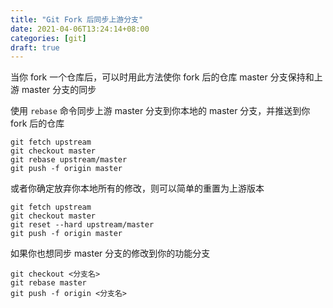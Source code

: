 ```yaml
---
title: "Git Fork 后同步上游分支"
date: 2021-04-06T13:24:14+08:00
categories: [git]
draft: true
---
```


当你 fork 一个仓库后，可以时用此方法使你 fork 后的仓库 master 分支保持和上游 master 分支的同步

使用 `rebase` 命令同步上游 master 分支到你本地的 master 分支，并推送到你 fork 后的仓库

```shell
git fetch upstream
git checkout master
git rebase upstream/master
git push -f origin master
```

或者你确定放弃你本地所有的修改，则可以简单的重置为上游版本

```shell
git fetch upstream
git checkout master
git reset --hard upstream/master
git push -f origin master
```

如果你也想同步 master 分支的修改到你的功能分支

```shell
git checkout <分支名>
git rebase master
git push -f origin <分支名>
```
